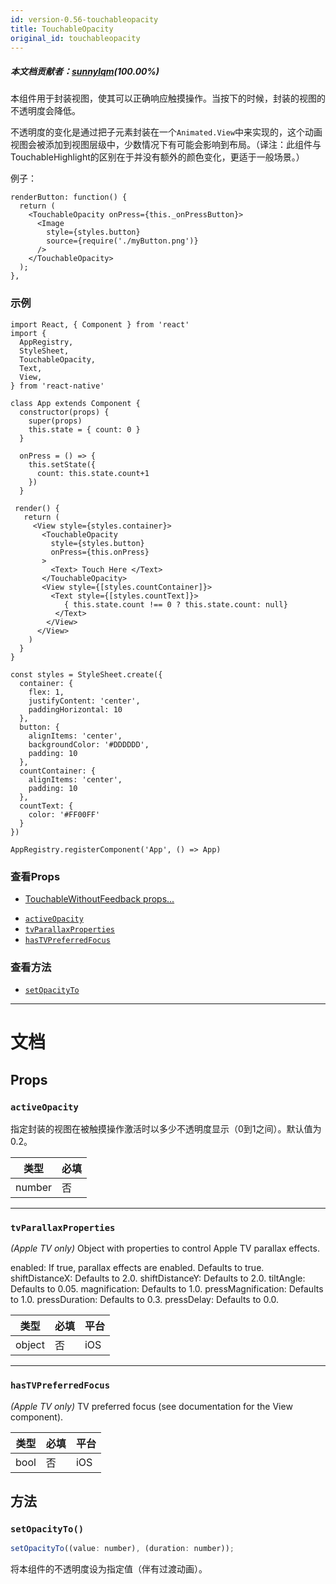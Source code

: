 ```yaml
---
id: version-0.56-touchableopacity
title: TouchableOpacity
original_id: touchableopacity
---
```

##### 本文档贡献者：[sunnylqm](https://github.com/search?q=sunnylqm%40qq.com+in%3Aemail&type=Users)(100.00%)

本组件用于封装视图，使其可以正确响应触摸操作。当按下的时候，封装的视图的不透明度会降低。

不透明度的变化是通过把子元素封装在一个`Animated.View`中来实现的，这个动画视图会被添加到视图层级中，少数情况下有可能会影响到布局。（译注：此组件与TouchableHighlight的区别在于并没有额外的颜色变化，更适于一般场景。）

例子：

```
renderButton: function() {
  return (
    <TouchableOpacity onPress={this._onPressButton}>
      <Image
        style={styles.button}
        source={require('./myButton.png')}
      />
    </TouchableOpacity>
  );
},
```

### 示例

```ReactNativeWebPlayer
import React, { Component } from 'react'
import {
  AppRegistry,
  StyleSheet,
  TouchableOpacity,
  Text,
  View,
} from 'react-native'

class App extends Component {
  constructor(props) {
    super(props)
    this.state = { count: 0 }
  }

  onPress = () => {
    this.setState({
      count: this.state.count+1
    })
  }

 render() {
   return (
     <View style={styles.container}>
       <TouchableOpacity
         style={styles.button}
         onPress={this.onPress}
       >
         <Text> Touch Here </Text>
       </TouchableOpacity>
       <View style={[styles.countContainer]}>
         <Text style={[styles.countText]}>
            { this.state.count !== 0 ? this.state.count: null}
          </Text>
        </View>
      </View>
    )
  }
}

const styles = StyleSheet.create({
  container: {
    flex: 1,
    justifyContent: 'center',
    paddingHorizontal: 10
  },
  button: {
    alignItems: 'center',
    backgroundColor: '#DDDDDD',
    padding: 10
  },
  countContainer: {
    alignItems: 'center',
    padding: 10
  },
  countText: {
    color: '#FF00FF'
  }
})

AppRegistry.registerComponent('App', () => App)
```

### 查看Props

* [TouchableWithoutFeedback props...](touchablewithoutfeedback.md#props)

- [`activeOpacity`](touchableopacity.md#activeopacity)
- [`tvParallaxProperties`](touchableopacity.md#tvparallaxproperties)
- [`hasTVPreferredFocus`](touchableopacity.md#hastvpreferredfocus)

### 查看方法

* [`setOpacityTo`](touchableopacity.md#setopacityto)

---

# 文档

## Props

### `activeOpacity`

指定封装的视图在被触摸操作激活时以多少不透明度显示（0到1之间）。默认值为0.2。

| 类型   | 必填 |
| ------ | ---- |
| number | 否   |

---

### `tvParallaxProperties`

_(Apple TV only)_ Object with properties to control Apple TV parallax effects.

enabled: If true, parallax effects are enabled. Defaults to true. shiftDistanceX: Defaults to 2.0. shiftDistanceY: Defaults to 2.0. tiltAngle: Defaults to 0.05. magnification: Defaults to 1.0. pressMagnification: Defaults to 1.0. pressDuration: Defaults to 0.3. pressDelay: Defaults to 0.0.

| 类型   | 必填 | 平台 |
| ------ | ---- | ---- |
| object | 否   | iOS  |

---

### `hasTVPreferredFocus`

_(Apple TV only)_ TV preferred focus (see documentation for the View component).

| 类型 | 必填 | 平台 |
| ---- | ---- | ---- |
| bool | 否   | iOS  |

## 方法

### `setOpacityTo()`

```javascript
setOpacityTo((value: number), (duration: number));
```

将本组件的不透明度设为指定值（伴有过渡动画）。
